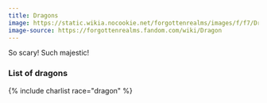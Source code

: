 ```yaml
---
title: Dragons
image: https://static.wikia.nocookie.net/forgottenrealms/images/f/f7/Dragons_-_Eva_Widermann.jpg
image-source: https://forgottenrealms.fandom.com/wiki/Dragon
---
```


So scary! Such majestic!

### List of dragons

{% include charlist race="dragon" %}
